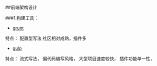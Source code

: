 ##前端架构设计

###1.构建工具：

* [grunt](http://gruntjs.com/)
 
特点：
配置型写法
社区相对成熟，插件多


* [gulp](http://gulpjs.com/)

特点：
流式写法，
偏代码编写风格，
大型项目速度较快，
插件功能单一性，
